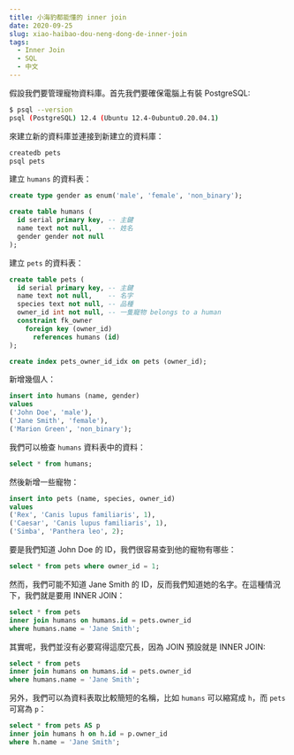 ```yaml
---
title: 小海豹都能懂的 inner join
date: 2020-09-25
slug: xiao-haibao-dou-neng-dong-de-inner-join
tags:
  - Inner Join
  - SQL
  - 中文
---
```


假設我們要管理寵物資料庫。首先我們要確保電腦上有裝 PostgreSQL:

```bash
$ psql --version
psql (PostgreSQL) 12.4 (Ubuntu 12.4-0ubuntu0.20.04.1)
```

來建立新的資料庫並連接到新建立的資料庫：

```bash
createdb pets
psql pets
```

建立 `humans` 的資料表：

```sql
create type gender as enum('male', 'female', 'non_binary');

create table humans (
  id serial primary key, -- 主鍵
  name text not null,    -- 姓名
  gender gender not null
);
```

建立 `pets` 的資料表：

```sql
create table pets (
  id serial primary key, -- 主鍵
  name text not null,    -- 名字
  species text not null, -- 品種
  owner_id int not null, -- 一隻寵物 belongs to a human
  constraint fk_owner
    foreign key (owner_id)
      references humans (id)
);

create index pets_owner_id_idx on pets (owner_id);
```

新增幾個人：

```sql
insert into humans (name, gender)
values
('John Doe', 'male'),
('Jane Smith', 'female'),
('Marion Green', 'non_binary');
```

我們可以檢查 `humans` 資料表中的資料：

```sql
select * from humans;
```

然後新增一些寵物：

```sql
insert into pets (name, species, owner_id)
values
('Rex', 'Canis lupus familiaris', 1),
('Caesar', 'Canis lupus familiaris', 1),
('Simba', 'Panthera leo', 2);
```

要是我們知道 John Doe 的 ID，我們很容易查到他的寵物有哪些：

```sql
select * from pets where owner_id = 1;
```

然而，我們可能不知道 Jane Smith 的 ID，反而我們知道她的名字。在這種情況下，我們就是要用 INNER JOIN：

```sql
select * from pets
inner join humans on humans.id = pets.owner_id
where humans.name = 'Jane Smith';
```

其實呢，我們並沒有必要寫得這麼冗長，因為 JOIN 預設就是 INNER JOIN:

```sql
select * from pets
inner join humans on humans.id = pets.owner_id
where humans.name = 'Jane Smith';
```

另外，我們可以為資料表取比較簡短的名稱，比如 `humans` 可以縮寫成 `h`，而 `pets` 可寫為 `p`：

```sql
select * from pets AS p
inner join humans h on h.id = p.owner_id
where h.name = 'Jane Smith';
```
